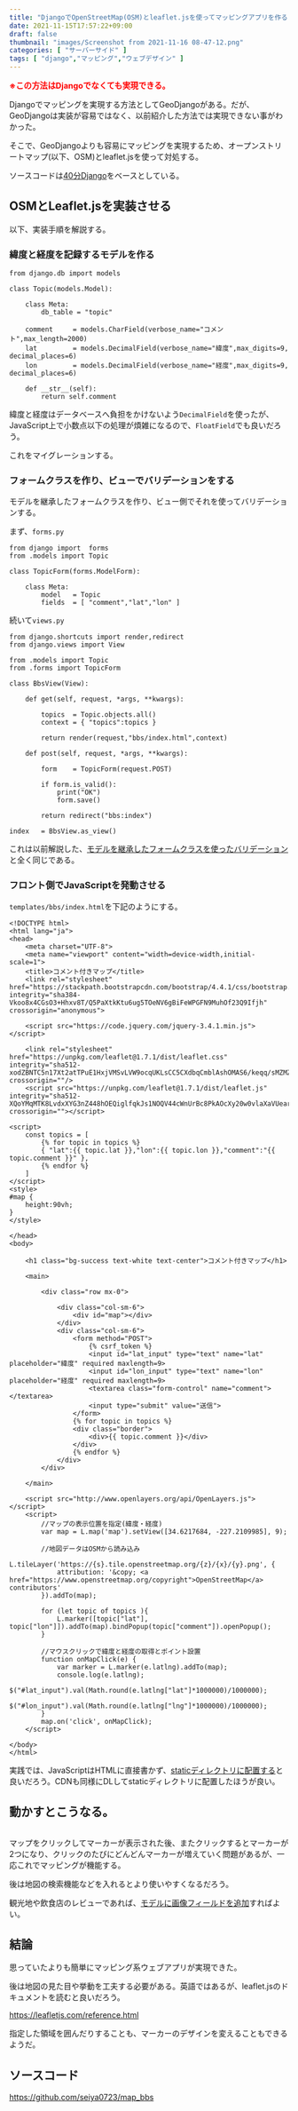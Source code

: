 ```yaml
---
title: "DjangoでOpenStreetMap(OSM)とleaflet.jsを使ってマッピングアプリを作る"
date: 2021-11-15T17:57:22+09:00
draft: false
thumbnail: "images/Screenshot from 2021-11-16 08-47-12.png"
categories: [ "サーバーサイド" ]
tags: [ "django","マッピング","ウェブデザイン" ]
---
```


<span style="color:red;font-size:0.9rem;font-weight:bold;">※この方法はDjangoでなくても実現できる。</span>

Djangoでマッピングを実現する方法としてGeoDjangoがある。だが、GeoDjangoは実装が容易ではなく、以前紹介した方法では実現できない事がわかった。

そこで、GeoDjangoよりも容易にマッピングを実現するため、オープンストリートマップ(以下、OSM)とleaflet.jsを使って対処する。

ソースコードは[40分Django](/post/startup-django/)をベースとしている。

## OSMとLeaflet.jsを実装させる

以下、実装手順を解説する。

### 緯度と経度を記録するモデルを作る

    from django.db import models
    
    class Topic(models.Model):
    
        class Meta:
            db_table = "topic"
    
        comment     = models.CharField(verbose_name="コメント",max_length=2000)
        lat         = models.DecimalField(verbose_name="緯度",max_digits=9, decimal_places=6)
        lon         = models.DecimalField(verbose_name="経度",max_digits=9, decimal_places=6)
   
        def __str__(self):
            return self.comment

緯度と経度はデータベースへ負担をかけないよう`DecimalField`を使ったが、JavaScript上で小数点以下の処理が煩雑になるので、`FloatField`でも良いだろう。

これをマイグレーションする。


### フォームクラスを作り、ビューでバリデーションをする

モデルを継承したフォームクラスを作り、ビュー側でそれを使ってバリデーションする。

まず、`forms.py`

    from django import  forms
    from .models import Topic
    
    class TopicForm(forms.ModelForm):
    
        class Meta:
            model   = Topic
            fields  = [ "comment","lat","lon" ]
    

続いて`views.py`

    from django.shortcuts import render,redirect
    from django.views import View
    
    from .models import Topic
    from .forms import TopicForm
    
    class BbsView(View):
    
        def get(self, request, *args, **kwargs):
    
            topics  = Topic.objects.all()
            context = { "topics":topics }
    
            return render(request,"bbs/index.html",context)
    
        def post(self, request, *args, **kwargs):
    
            form    = TopicForm(request.POST)
    
            if form.is_valid():
                print("OK")
                form.save()
    
            return redirect("bbs:index")
    
    index   = BbsView.as_view()

これは以前解説した、[モデルを継承したフォームクラスを使ったバリデーション](/post/django-forms-validate/)と全く同じである。

### フロント側でJavaScriptを発動させる

`templates/bbs/index.html`を下記のようにする。

    <!DOCTYPE html>
    <html lang="ja">
    <head>
    	<meta charset="UTF-8">
        <meta name="viewport" content="width=device-width,initial-scale=1">
    	<title>コメント付きマップ</title>
        <link rel="stylesheet" href="https://stackpath.bootstrapcdn.com/bootstrap/4.4.1/css/bootstrap.min.css" integrity="sha384-Vkoo8x4CGsO3+Hhxv8T/Q5PaXtkKtu6ug5TOeNV6gBiFeWPGFN9MuhOf23Q9Ifjh" crossorigin="anonymous">
    
        <script src="https://code.jquery.com/jquery-3.4.1.min.js"></script>
    
        <link rel="stylesheet" href="https://unpkg.com/leaflet@1.7.1/dist/leaflet.css" integrity="sha512-xodZBNTC5n17Xt2atTPuE1HxjVMSvLVW9ocqUKLsCC5CXdbqCmblAshOMAS6/keqq/sMZMZ19scR4PsZChSR7A==" crossorigin=""/>
        <script src="https://unpkg.com/leaflet@1.7.1/dist/leaflet.js" integrity="sha512-XQoYMqMTK8LvdxXYG3nZ448hOEQiglfqkJs1NOQV44cWnUrBc8PkAOcXy20w0vlaXaVUearIOBhiXZ5V3ynxwA==" crossorigin=""></script>
    
    <script>
        const topics = [
            {% for topic in topics %}
            { "lat":{{ topic.lat }},"lon":{{ topic.lon }},"comment":"{{ topic.comment }}" },
            {% endfor %}
        ]
    </script>
    <style>
    #map {
        height:90vh;
    }
    </style>
    
    </head>
    <body>
    
        <h1 class="bg-success text-white text-center">コメント付きマップ</h1>
    
        <main>
            
            <div class="row mx-0">
            
                <div class="col-sm-6">
                    <div id="map"></div>
                </div>
                <div class="col-sm-6">
                    <form method="POST">
                        {% csrf_token %}
                        <input id="lat_input" type="text" name="lat" placeholder="緯度" required maxlength=9>
                        <input id="lon_input" type="text" name="lon" placeholder="経度" required maxlength=9>
                        <textarea class="form-control" name="comment"></textarea>
                        <input type="submit" value="送信">
                    </form>
                    {% for topic in topics %}
                    <div class="border">
                        <div>{{ topic.comment }}</div>
                    </div>
                    {% endfor %}
                </div>
            </div>
    
        </main>
    
        <script src="http://www.openlayers.org/api/OpenLayers.js"></script>
        <script>
            //マップの表示位置を指定(緯度・経度)
            var map = L.map('map').setView([34.6217684, -227.2109985], 9);
    
            //地図データはOSMから読み込み
            L.tileLayer('https://{s}.tile.openstreetmap.org/{z}/{x}/{y}.png', {
                attribution: '&copy; <a href="https://www.openstreetmap.org/copyright">OpenStreetMap</a> contributors'
            }).addTo(map);
    
            for (let topic of topics ){
                L.marker([topic["lat"], topic["lon"]]).addTo(map).bindPopup(topic["comment"]).openPopup();
            }
    
            //マウスクリックで緯度と経度の取得とポイント設置
            function onMapClick(e) {
                var marker = L.marker(e.latlng).addTo(map);
                console.log(e.latlng);
                $("#lat_input").val(Math.round(e.latlng["lat"]*1000000)/1000000);
                $("#lon_input").val(Math.round(e.latlng["lng"]*1000000)/1000000);
            }
            map.on('click', onMapClick);
        </script>
    
    </body>
    </html>
    
実践では、JavaScriptはHTMLに直接書かず、[staticディレクトリに配置する](/post/django-static-file-settings/)と良いだろう。CDNも同様にDLしてstaticディレクトリに配置したほうが良い。

## 動かすとこうなる。

<div class="img-center"><img src="/images/Screenshot from 2021-11-16 08-47-12.png" alt=""></div>

マップをクリックしてマーカーが表示された後、またクリックするとマーカーが2つになり、クリックのたびにどんどんマーカーが増えていく問題があるが、一応これでマッピングが機能する。

後は地図の検索機能などを入れるとより使いやすくなるだろう。

観光地や飲食店のレビューであれば、[モデルに画像フィールドを追加](/post/django-fileupload/)すればよい。

## 結論

思っていたよりも簡単にマッピング系ウェブアプリが実現できた。

後は地図の見た目や挙動を工夫する必要がある。英語ではあるが、leaflet.jsのドキュメントを読むと良いだろう。

https://leafletjs.com/reference.html

指定した領域を囲んだりすることも、マーカーのデザインを変えることもできるようだ。

## ソースコード

https://github.com/seiya0723/map_bbs

